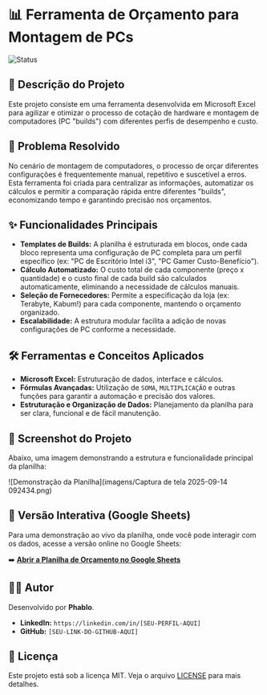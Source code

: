 # 📊 Ferramenta de Orçamento para Montagem de PCs

![Status](https://img.shields.io/badge/status-concluído-brightgreen)

## 📄 Descrição do Projeto

Este projeto consiste em uma ferramenta desenvolvida em Microsoft Excel para agilizar e otimizar o processo de cotação de hardware e montagem de computadores (PC "builds") com diferentes perfis de desempenho e custo.

## 🎯 Problema Resolvido

No cenário de montagem de computadores, o processo de orçar diferentes configurações é frequentemente manual, repetitivo e suscetível a erros. Esta ferramenta foi criada para centralizar as informações, automatizar os cálculos e permitir a comparação rápida entre diferentes "builds", economizando tempo e garantindo precisão nos orçamentos.

## ✨ Funcionalidades Principais

* **Templates de Builds:** A planilha é estruturada em blocos, onde cada bloco representa uma configuração de PC completa para um perfil específico (ex: "PC de Escritório Intel i3", "PC Gamer Custo-Benefício").
* **Cálculo Automatizado:** O custo total de cada componente (preço x quantidade) e o custo final de cada build são calculados automaticamente, eliminando a necessidade de cálculos manuais.
* **Seleção de Fornecedores:** Permite a especificação da loja (ex: Terabyte, Kabum!) para cada componente, mantendo o orçamento organizado.
* **Escalabilidade:** A estrutura modular facilita a adição de novas configurações de PC conforme a necessidade.

## 🛠️ Ferramentas e Conceitos Aplicados

* **Microsoft Excel:** Estruturação de dados, interface e cálculos.
* **Fórmulas Avançadas:** Utilização de `SOMA`, `MULTIPLICAÇÃO` e outras funções para garantir a automação e precisão dos valores.
* **Estruturação e Organização de Dados:** Planejamento da planilha para ser clara, funcional e de fácil manutenção.

## 📸 Screenshot do Projeto

Abaixo, uma imagem demonstrando a estrutura e funcionalidade principal da planilha:

![Demonstração da Planilha](imagens/Captura de tela 2025-09-14 092434.png)

## 🚀 Versão Interativa (Google Sheets)

Para uma demonstração ao vivo da planilha, onde você pode interagir com os dados, acesse a versão online no Google Sheets:

➡️ **[Abrir a Planilha de Orçamento no Google Sheets](https://docs.google.com/spreadsheets/d/1Q-wpXYcnK425hXyvax2jZjqVx6BQ6qw-mn8vWMGqHLo/edit?usp=sharing)**

## 👨‍💻 Autor

Desenvolvido por **Phablo**.

* **LinkedIn:** `https://linkedin.com/in/[SEU-PERFIL-AQUI]`
* **GitHub:** `[SEU-LINK-DO-GITHUB-AQUI]`

## 📜 Licença

Este projeto está sob a licença MIT. Veja o arquivo [LICENSE](LICENSE) para mais detalhes.
